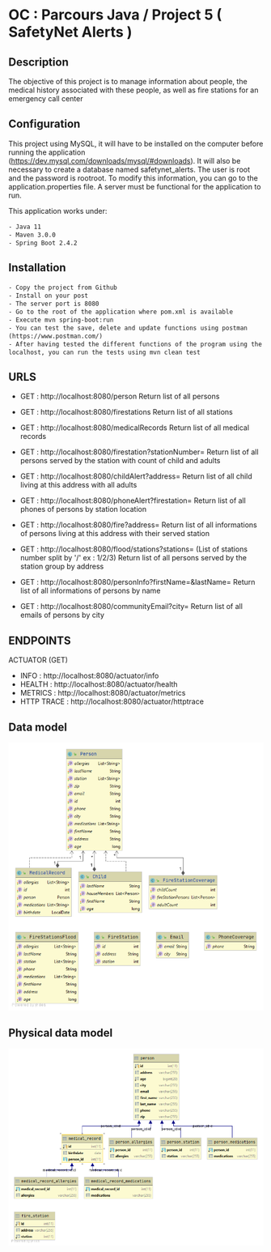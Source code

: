 # OC : Parcours Java / Project 5 ( SafetyNet Alerts ) #

## Description

The objective of this project is to manage information about people, the medical history associated with these people, as well as fire stations for an emergency call center

## Configuration

This project using MySQL, it will have to be installed on the computer before running the application (https://dev.mysql.com/downloads/mysql/#downloads).
It will also be necessary to create a database named safetynet_alerts. The user is root and the password is rootroot. To modify this information, you can go to the application.properties file. A server must be functional for the application to run.

This application works under:

	- Java 11
	- Maven 3.0.0
	- Spring Boot 2.4.2
	
## Installation

	- Copy the project from Github
	- Install on your post
	- The server port is 8080
	- Go to the root of the application where pom.xml is available
	- Execute mvn spring-boot:run
	- You can test the save, delete and update functions using postman (https://www.postman.com/)
	- After having tested the different functions of the program using the localhost, you can run the tests using mvn clean test

## URLS
* GET : http://localhost:8080/person
	Return list of all persons
	
* GET : http://localhost:8080/firestations
	Return list of all stations
	
* GET : http://localhost:8080/medicalRecords
	Return list of all medical records
	
* GET : http://localhost:8080/firestation?stationNumber=
	Return list of all persons served by the station with count of child and adults
	
* GET : http://localhost:8080/childAlert?address=
	Return list of all child living at this address with all adults
	
* GET : http://localhost:8080/phoneAlert?firestation=
	Return list of all phones of persons by station location
	
* GET : http://localhost:8080/fire?address=
	Return list of all informations of persons living at this address with their served station
	
* GET : http://localhost:8080/flood/stations?stations= (List of stations number split by '/' ex : 1/2/3)
	Return list of all persons served by the station group by address
	
* GET : http://localhost:8080/personInfo?firstName=&lastName=
	Return list of all informations of persons by name
	
* GET : http://localhost:8080/communityEmail?city=
	Return list of all emails of persons by city

## ENDPOINTS

ACTUATOR (GET)

* INFO       : http://localhost:8080/actuator/info
* HEALTH     : http://localhost:8080/actuator/health
* METRICS    : http://localhost:8080/actuator/metrics	
* HTTP TRACE : http://localhost:8080/actuator/httptrace

## Data model
![Modèle de données](.docs/modele_donnees.png)
## Physical data model
![Modèle physique](.docs/modele_physique.png)

